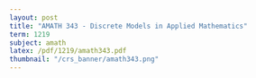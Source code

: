 ```yaml
---
layout: post
title: "AMATH 343 - Discrete Models in Applied Mathematics"
term: 1219
subject: amath
latex: /pdf/1219/amath343.pdf
thumbnail: "/crs_banner/amath343.png"
---
```




